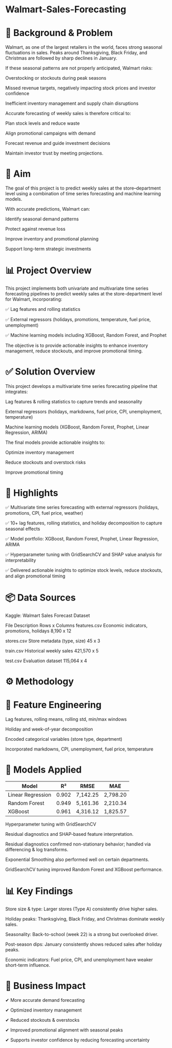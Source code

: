 # Walmart-Sales-Forecasting

# 📖 Background & Problem

Walmart, as one of the largest retailers in the world, faces strong seasonal fluctuations in sales. Peaks around Thanksgiving, Black Friday, and Christmas are followed by sharp declines in January.

If these seasonal patterns are not properly anticipated, Walmart risks:

Overstocking or stockouts during peak seasons

Missed revenue targets, negatively impacting stock prices and investor confidence

Inefficient inventory management and supply chain disruptions

Accurate forecasting of weekly sales is therefore critical to:

Plan stock levels and reduce waste

Align promotional campaigns with demand

Forecast revenue and guide investment decisions

Maintain investor trust by meeting projections.

# 🎯 Aim

The goal of this project is to predict weekly sales at the store–department level using a combination of time series forecasting and machine learning models.

With accurate predictions, Walmart can:

Identify seasonal demand patterns

Protect against revenue loss

Improve inventory and promotional planning

Support long-term strategic investments


# 📊 Project Overview
This project implements both univariate and multivariate time series forecasting pipelines to predict weekly sales at the store-department level for Walmart, incorporating:

✅ Lag features and rolling statistics

✅ External regressors (holidays, promotions, temperature, fuel price, unemployment)

✅ Machine learning models including XGBoost, Random Forest, and Prophet

The objective is to provide actionable insights to enhance inventory management, reduce stockouts, and improve promotional timing.

# ✅ Solution Overview

This project develops a multivariate time series forecasting pipeline that integrates:

Lag features & rolling statistics to capture trends and seasonality

External regressors (holidays, markdowns, fuel price, CPI, unemployment, temperature)

Machine learning models (XGBoost, Random Forest, Prophet, Linear Regression, ARIMA)

The final models provide actionable insights to:

Optimize inventory management

Reduce stockouts and overstock risks

Improve promotional timing


# 🚀 Highlights

✅ Multivariate time series forecasting with external regressors (holidays, promotions, CPI, fuel price, weather)

✅ 10+ lag features, rolling statistics, and holiday decomposition to capture seasonal effects

✅ Model portfolio: XGBoost, Random Forest, Prophet, Linear Regression, ARIMA

✅ Hyperparameter tuning with GridSearchCV and SHAP value analysis for interpretability

✅ Delivered actionable insights to optimize stock levels, reduce stockouts, and align promotional timing

# 📦 Data Sources

Kaggle: Walmart Sales Forecast Dataset

File	Description	Rows x Columns
features.csv	Economic indicators, promotions, holidays	8,190 x 12

stores.csv	Store metadata (type, size)	45 x 3

train.csv	Historical weekly sales	421,570 x 5

test.csv	Evaluation dataset	115,064 x 4

# ⚙️ Methodology

# 📐 Feature Engineering

Lag features, rolling means, rolling std, min/max windows

Holiday and week-of-year decomposition

Encoded categorical variables (store type, department)

Incorporated markdowns, CPI, unemployment, fuel price, temperature

# 🤖 Models Applied

| Model             | R²    | RMSE     | MAE      |
| ----------------- | ----- | -------- | -------- |
| Linear Regression | 0.902 | 7,142.25 | 2,798.20 |
| Random Forest     | 0.949 | 5,161.36 | 2,210.34 |
| XGBoost           | 0.961 | 4,316.12 | 1,825.57 |


Hyperparameter tuning with GridSearchCV

Residual diagnostics and SHAP-based feature interpretation.

Residual diagnostics confirmed non-stationary behavior; handled via differencing & log transforms.

Exponential Smoothing also performed well on certain departments.

GridSearchCV tuning improved Random Forest and XGBoost performance.

# 📊 Key Findings

Store size & type: Larger stores (Type A) consistently drive higher sales.

Holiday peaks: Thanksgiving, Black Friday, and Christmas dominate weekly sales.

Seasonality: Back-to-school (week 22) is a strong but overlooked driver.

Post-season dips: January consistently shows reduced sales after holiday peaks.

Economic indicators: Fuel price, CPI, and unemployment have weaker short-term influence.

# 🎯 Business Impact

✔ More accurate demand forecasting

✔ Optimized inventory management

✔ Reduced stockouts & overstocks

✔ Improved promotional alignment with seasonal peaks

✔ Supports investor confidence by reducing forecasting uncertainty



